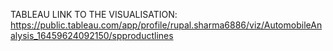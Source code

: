 TABLEAU LINK TO THE VISUALISATION:
https://public.tableau.com/app/profile/rupal.sharma6886/viz/AutomobileAnalysis_16459624092150/spproductlines
